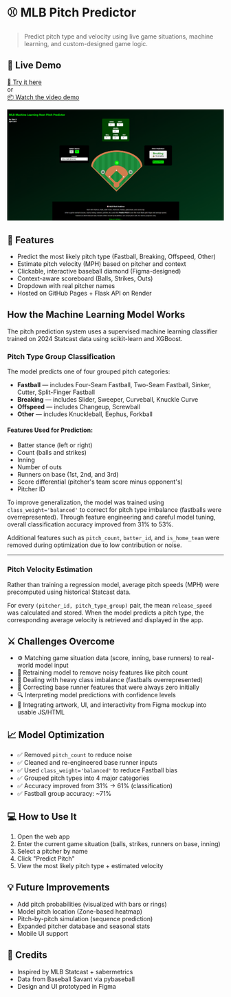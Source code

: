# ⚾ MLB Pitch Predictor
> Predict pitch type and velocity using live game situations, machine learning, and custom-designed game logic.

## 🎥 Live Demo

[🔗 Try it here](https://your-app-url.com)  
or  
[📦 Watch the video demo](https://your-demo-video-link)

![screenshot](demo/demo_screenshot.png)


## 🔧 Features

- Predict the most likely pitch type (Fastball, Breaking, Offspeed, Other)
- Estimate pitch velocity (MPH) based on pitcher and context
- Clickable, interactive baseball diamond (Figma-designed)
- Context-aware scoreboard (Balls, Strikes, Outs)
- Dropdown with real pitcher names
- Hosted on GitHub Pages + Flask API on Render

## How the Machine Learning Model Works

The pitch prediction system uses a supervised machine learning classifier trained on 2024 Statcast data using scikit-learn and XGBoost.

### Pitch Type Group Classification

The model predicts one of four grouped pitch categories:

- **Fastball** — includes Four-Seam Fastball, Two-Seam Fastball, Sinker, Cutter, Split-Finger Fastball
- **Breaking** — includes Slider, Sweeper, Curveball, Knuckle Curve
- **Offspeed** — includes Changeup, Screwball
- **Other** — includes Knuckleball, Eephus, Forkball

#### Features Used for Prediction:
- Batter stance (left or right)
- Count (balls and strikes)
- Inning
- Number of outs
- Runners on base (1st, 2nd, and 3rd)
- Score differential (pitcher's team score minus opponent's)
- Pitcher ID

To improve generalization, the model was trained using `class_weight='balanced'` to correct for pitch type imbalance (fastballs were overrepresented). Through feature engineering and careful model tuning, overall classification accuracy improved from 31% to 53%.

Additional features such as `pitch_count`, `batter_id`, and `is_home_team` were removed during optimization due to low contribution or noise.

---

### Pitch Velocity Estimation

Rather than training a regression model, average pitch speeds (MPH) were precomputed using historical Statcast data.

For every `(pitcher_id, pitch_type_group)` pair, the mean `release_speed` was calculated and stored. When the model predicts a pitch type, the corresponding average velocity is retrieved and displayed in the app.

## ⚔️ Challenges Overcome

- ⚙️ Matching game situation data (score, inning, base runners) to real-world model input
- 🔄 Retraining model to remove noisy features like pitch count
- 🎯 Dealing with heavy class imbalance (fastballs overrepresented)
- 🔄 Correcting base runner features that were always zero initially
- 🔍 Interpreting model predictions with confidence levels
- 🎨 Integrating artwork, UI, and interactivity from Figma mockup into usable JS/HTML

## 📈 Model Optimization

- ✅ Removed `pitch_count` to reduce noise
- ✅ Cleaned and re-engineered base runner inputs
- ✅ Used `class_weight='balanced'` to reduce Fastball bias
- ✅ Grouped pitch types into 4 major categories
- ✅ Accuracy improved from 31% → 61% (classification)
- ✅ Fastball group accuracy: ~71%

## 💻 How to Use It

1. Open the web app
2. Enter the current game situation (balls, strikes, runners on base, inning)
3. Select a pitcher by name
4. Click "Predict Pitch"
5. View the most likely pitch type + estimated velocity

## 💡 Future Improvements

- Add pitch probabilities (visualized with bars or rings)
- Model pitch location (Zone-based heatmap)
- Pitch-by-pitch simulation (sequence prediction)
- Expanded pitcher database and seasonal stats
- Mobile UI support

## 🙏 Credits

- Inspired by MLB Statcast + sabermetrics
- Data from Baseball Savant via pybaseball
- Design and UI prototyped in Figma

